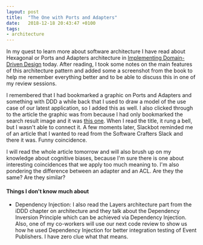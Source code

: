 ```yaml
---
layout: post
title:  "The One with Ports and Adapters"
date:   2018-12-18 20:43:47 +0100
tags: 
- architecture
---
```


In my quest to learn more about software architecture I have read about Hexagonal or Ports and Adapters architecture in [Implementing Domain-Driven Design](https://www.oreilly.com/library/view/implementing-domain-driven-design/9780133039900/) today. After reading, I took some notes on the main features of this architecture pattern and added some a screenshot from the book to help me remember everything better and to be able to discuss this in one of my review sessions.

I remembered that I had bookmarked a graphic on Ports and Adapters and something with DDD a while back that I used to draw a model of the use case of our latest application, so I added this as well. I also clicked through to the article the graphic was from because I had only bookmarked the search result image and it was [this one](https://herbertograca.com/2017/11/16/explicit-architecture-01-ddd-hexagonal-onion-clean-cqrs-how-i-put-it-all-together/). When I read the title, it rung a bell, but I wasn't able to connect it. A few moments later, Slackbot reminded me of an article that I wanted to read from the Software Crafters Slack and there it was. Funny coincidence.

I will read the whole article tomorrow and will also brush up on my knowledge about cognitive biases, because I'm sure there is one about interesting coincidences that we apply too much meaning to. I'm also pondering the difference between an adapter and an ACL. Are they the same? Are they similar?

#### Things I don't know much about
- Dependency Injection: I also read the Layers architecture part from the iDDD chapter on architecture and they talk about the Dependency Inversion Principle which can be achieved via Dependency Injection. Also, one of my co-workers will use our next code review to show us how he used Dependency Injection for better integration testing of Event Publishers. I have zero clue what that means.
